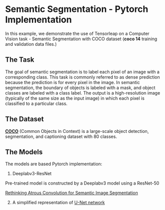 # Semantic Segmentation - Pytorch Implementation

In this example, we demonstrate the use of Tensorleap on a Computer Vision task - Semantic Segmentation with COCO dataset (**coco 14** training and validation data files.)

## The Task

The goal of semantic segmentation is to label each pixel of an image with a corresponding class. This task is commonly referred to as dense prediction because the prediction is for every pixel in the image. In semantic segmentation, the boundary of objects is labeled with a mask, and object classes are labeled with a class label. The output is a high-resolution image (typically of the same size as the input image) in which each pixel is classified to a particular class.

## The Dataset

[**COCO**](https://cocodataset.org) (Common Objects in Context) is a large-scale object detection, segmentation, and captioning dataset with 80 classes.

## The Models

The models are based Pytorch implementation:

1. Deeplabv3-ResNet 

Pre-trained model is constructed by a Deeplabv3 model using a ResNet-50

[Rethinking Atrous Convolution for Semantic Image Segmentation](https://arxiv.org/abs/1706.05587)

2. A simplified representation of [U-Net network](https://arxiv.org/abs/1505.04597v1)



